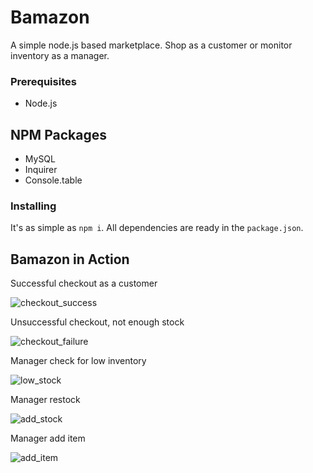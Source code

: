 # Bamazon

A simple node.js based marketplace. Shop as a customer or monitor inventory as a manager.

### Prerequisites

- Node.js

## NPM Packages

- MySQL
- Inquirer
- Console.table

### Installing

It's as simple as `npm i`. All dependencies are ready in the `package.json`.


## Bamazon in Action

Successful checkout as a customer

![checkout_success](https://user-images.githubusercontent.com/35508654/56305130-3c8b3e80-6105-11e9-8fa4-b3125ff1f996.gif)

Unsuccessful checkout, not enough stock

![checkout_failure](https://user-images.githubusercontent.com/35508654/56305458-f682aa80-6105-11e9-8ead-522ed7104a30.gif)

Manager check for low inventory

![low_stock](https://user-images.githubusercontent.com/35508654/56310440-7cf0b980-6111-11e9-92ef-9975b050c727.gif)

Manager restock

![add_stock](https://user-images.githubusercontent.com/35508654/56310439-7cf0b980-6111-11e9-8800-04ae649d58b2.gif)

Manager add item

![add_item](https://user-images.githubusercontent.com/35508654/56310438-7cf0b980-6111-11e9-8a4e-3d85c6c6c608.gif)

